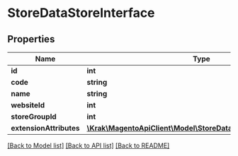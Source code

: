 # StoreDataStoreInterface

## Properties
Name | Type | Description | Notes
------------ | ------------- | ------------- | -------------
**id** | **int** |  | 
**code** | **string** |  | 
**name** | **string** | Store name | 
**websiteId** | **int** |  | 
**storeGroupId** | **int** |  | 
**extensionAttributes** | [**\Krak\MagentoApiClient\Model\StoreDataStoreExtensionInterface**](StoreDataStoreExtensionInterface.md) |  | [optional] 

[[Back to Model list]](../README.md#documentation-for-models) [[Back to API list]](../README.md#documentation-for-api-endpoints) [[Back to README]](../README.md)


